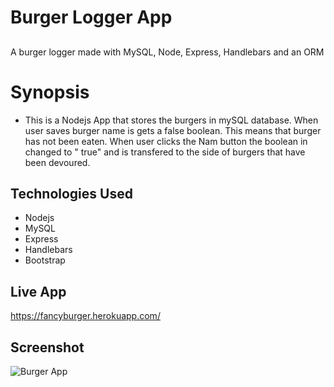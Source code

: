 # Burger Logger App
## 
A burger logger made with MySQL, Node, Express, Handlebars and an ORM
 # Synopsis
 *  This is a Nodejs App that stores the burgers in mySQL database. When user saves burger name is gets a false boolean. This means that burger has not been eaten. When user clicks the Nam button the boolean in changed to " true" and is transfered to the side of burgers that have been devoured.

## Technologies Used
*   Nodejs
*   MySQL
*   Express
*   Handlebars
*   Bootstrap

## Live App
https://fancyburger.herokuapp.com/

## Screenshot
![Burger App](/assets/img/screenshot)


